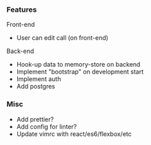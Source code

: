 ### Features
Front-end
* User can edit call (on front-end)

Back-end
* Hook-up data to memory-store on backend
* Implement "bootstrap" on development start
* Implement auth
* Add postgres

### Misc
* Add prettier?
* Add config for linter?
* Update vimrc with react/es6/flexbox/etc
